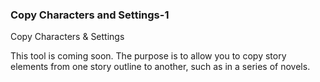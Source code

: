 ### Copy Characters and Settings-1 ###
Copy Characters & Settings

This tool is coming soon. The purpose is to allow you to copy story elements from one story outline to another, such as in a series of novels.


